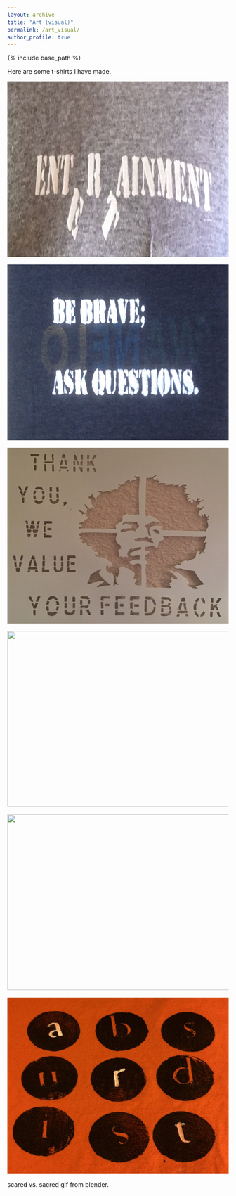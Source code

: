 ```yaml
---
layout: archive
title: "Art (visual)"
permalink: /art_visual/
author_profile: true
---
```


{% include base_path %}

Here are some t-shirts I have made.

<!-- Photos here -->
<img src='/images/art_visual/Entrainment.jpg' width='550' height='400'><br/>

<img src='/images/art_visual/Questions.JPG' width='550' height='400'><br/>

<img src='/images/art_visual/Feedback.JPG' width='550' height='400'><br/>

<img src='/images/art_visual/Raccoon.png' width='550' height='400'><br/>

<img src='/images/art_visual/Nephews.png' width='550' height='400'><br/>

<img src='/images/art_visual/Absurdist.jpg' width='550' height='400'><br/>

scared vs. sacred gif from blender.
